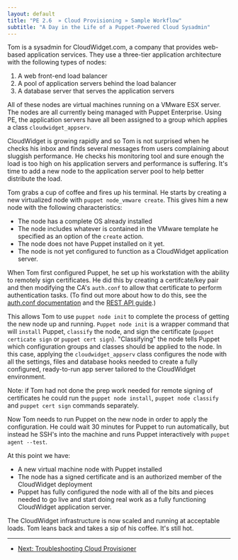 ```yaml
---
layout: default
title: "PE 2.6  » Cloud Provisioning » Sample Workflow"
subtitle: "A Day in the Life of a Puppet-Powered Cloud Sysadmin"
---
```


Tom is a sysadmin for CloudWidget.com, a company that provides web-based application services. They use a three-tier application architecture with the following types of nodes:

 1. A web front-end load balancer
 2. A pool of application servers behind the load balancer
 3. A database server that serves the application servers
 
 All of these nodes are virtual machines running on a VMware ESX server. The nodes are all currently being managed with Puppet Enterprise. Using PE, the application servers have all been assigned to a group which applies a class `cloudwidget_appserv`.

CloudWidget is growing rapidly and so Tom is not surprised when he checks his inbox and finds several messages from users complaining about sluggish performance. He checks his monitoring tool and sure enough the load is too high on his application servers and performance is suffering. It's time to add a new node to the application server pool to help better distribute the load.

Tom grabs a cup of coffee and fires up his terminal. He starts by creating a new virtualized node with `puppet node_vmware create`. This gives him a new node with the following characteristics:

*  The node has a complete OS already installed
*  The node includes whatever is contained in the VMware template he specified as an option of the `create` action.
*  The node does not have Puppet installed on it yet.
*  The node is not yet configured to function as a CloudWidget application server.

When Tom first configured Puppet, he set up his workstation with the ability to remotely sign certificates. He did this by creating a certifcate/key pair and then modifying the CA's `auth.conf` to allow that certificate to perform authentication tasks. (To find out more about how to do this, see the [auth.conf documentation](http://docs.puppetlabs.com/guides/rest_auth_conf.html) and the [REST API guide](http://docs.puppetlabs.com/guides/rest_api#the-master-rest-api).)

This allows Tom to use `puppet node init` to complete the process of getting the new node up and running. `Puppet node init` is a wrapper command that will `install` Puppet, `classify` the node, and sign the certificate (`puppet certicate sign` or `puppet cert sign`). "Classifying" the node tells Puppet which configuration groups and classes should be applied to the node. In this case, applying the `cloudwidget_appserv` class configures the node with all the settings, files and database hooks needed to create a fully configured, ready-to-run app server tailored to the CloudWidget environment.

Note: if Tom had not done the prep work needed for remote signing of certificates he could run the `puppet node install`, `puppet node classify` and `puppet cert sign` commands separately.

Now Tom needs to run Puppet on the new node in order to apply the configuration. He could wait 30 minutes for Puppet to run automatically, but instead he SSH's into the machine and runs Puppet interactively with `puppet agent --test`.

At this point we have:

* A new virtual machine node with Puppet installed
* The node has a signed certificate and is an authorized member of the CloudWidget deployment
* Puppet has fully configured the node with all of the bits and pieces needed to go live and start doing real work as a fully functioning CloudWidget application server.

The CloudWidget infrastructure is now scaled and running at acceptable loads. Tom leans back and takes a sip of his coffee. It's still hot.


* * * 

- [Next: Troubleshooting Cloud Provisioner](./cloudprovisioner_troubleshooting.html) 
